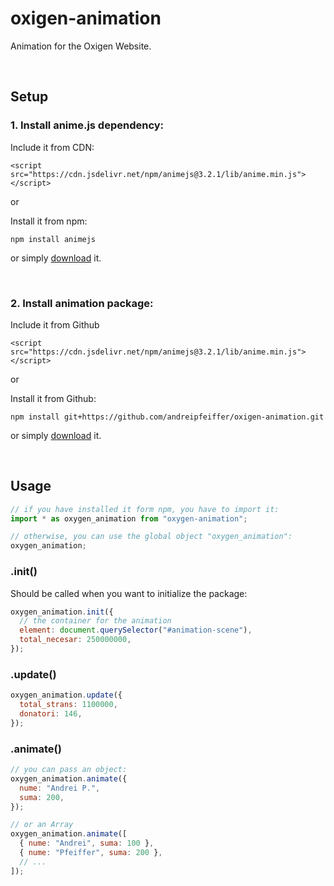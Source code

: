 # oxigen-animation

Animation for the Oxigen Website.

<br />

## Setup

### 1. Install anime.js dependency:

Include it from CDN:

```
<script src="https://cdn.jsdelivr.net/npm/animejs@3.2.1/lib/anime.min.js"></script>
```

or

Install it from npm:

```
npm install animejs
```

or simply [download](https://github.com/juliangarnier/anime/) it.

<br />

### 2. Install animation package:

Include it from Github

```
<script src="https://cdn.jsdelivr.net/npm/animejs@3.2.1/lib/anime.min.js"></script>
```

or

Install it from Github:

```
npm install git+https://github.com/andreipfeiffer/oxigen-animation.git
```

or simply [download](https://raw.githubusercontent.com/andreipfeiffer/oxigen-animation/main/docs/index.js) it.

<br />

## Usage

```js
// if you have installed it form npm, you have to import it:
import * as oxygen_animation from "oxygen-animation";

// otherwise, you can use the global object "oxygen_animation":
oxygen_animation;
```

### .init()

Should be called when you want to initialize the package:

```js
oxygen_animation.init({
  // the container for the animation
  element: document.querySelector("#animation-scene"),
  total_necesar: 250000000,
});
```

### .update()

```js
oxygen_animation.update({
  total_strans: 1100000,
  donatori: 146,
});
```

### .animate()

```js
// you can pass an object:
oxygen_animation.animate({
  nume: "Andrei P.",
  suma: 200,
});

// or an Array
oxygen_animation.animate([
  { nume: "Andrei", suma: 100 },
  { nume: "Pfeiffer", suma: 200 },
  // ...
]);
```
